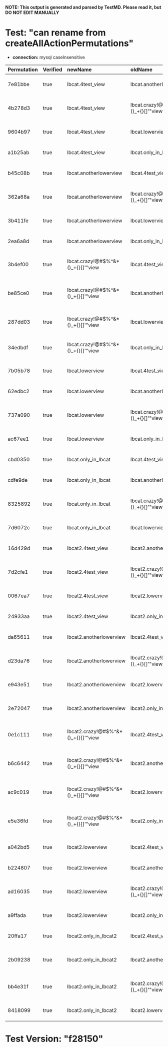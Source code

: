 **NOTE: This output is generated and parsed by TestMD. Please read it, but DO NOT EDIT MANUALLY**

# Test: "can rename from createAllActionPermutations" #

- **connection:** mysql caseInsensitive

| Permutation | Verified | newName                             | oldName                             | OPERATIONS
| :---------- | :------- | :---------------------------------- | :---------------------------------- | :------
| 7e81bbe     | true     | lbcat.4test_view                    | lbcat.anotherlowerview              | **plan**: RENAME TABLE `lbcat`.`anotherlowerview` TO `lbcat`.`4test_view`
| 4b278d3     | true     | lbcat.4test_view                    | lbcat.crazy!@#\$%^&*()_+{}[]'"view  | **plan**: RENAME TABLE `lbcat`.`crazy!@#\$%^&*()_+{}[]'"view` TO `lbcat`.`4test_view`
| 9604b97     | true     | lbcat.4test_view                    | lbcat.lowerview                     | **plan**: RENAME TABLE `lbcat`.`lowerview` TO `lbcat`.`4test_view`
| a1b25ab     | true     | lbcat.4test_view                    | lbcat.only_in_lbcat                 | **plan**: RENAME TABLE `lbcat`.`only_in_lbcat` TO `lbcat`.`4test_view`
| b45c08b     | true     | lbcat.anotherlowerview              | lbcat.4test_view                    | **plan**: RENAME TABLE `lbcat`.`4test_view` TO `lbcat`.`anotherlowerview`
| 362a68a     | true     | lbcat.anotherlowerview              | lbcat.crazy!@#\$%^&*()_+{}[]'"view  | **plan**: RENAME TABLE `lbcat`.`crazy!@#\$%^&*()_+{}[]'"view` TO `lbcat`.`anotherlowerview`
| 3b411fe     | true     | lbcat.anotherlowerview              | lbcat.lowerview                     | **plan**: RENAME TABLE `lbcat`.`lowerview` TO `lbcat`.`anotherlowerview`
| 2ea6a8d     | true     | lbcat.anotherlowerview              | lbcat.only_in_lbcat                 | **plan**: RENAME TABLE `lbcat`.`only_in_lbcat` TO `lbcat`.`anotherlowerview`
| 3b4ef00     | true     | lbcat.crazy!@#\$%^&*()_+{}[]'"view  | lbcat.4test_view                    | **plan**: RENAME TABLE `lbcat`.`4test_view` TO `lbcat`.`crazy!@#\$%^&*()_+{}[]'"view`
| be85ce0     | true     | lbcat.crazy!@#\$%^&*()_+{}[]'"view  | lbcat.anotherlowerview              | **plan**: RENAME TABLE `lbcat`.`anotherlowerview` TO `lbcat`.`crazy!@#\$%^&*()_+{}[]'"view`
| 287dd03     | true     | lbcat.crazy!@#\$%^&*()_+{}[]'"view  | lbcat.lowerview                     | **plan**: RENAME TABLE `lbcat`.`lowerview` TO `lbcat`.`crazy!@#\$%^&*()_+{}[]'"view`
| 34edbdf     | true     | lbcat.crazy!@#\$%^&*()_+{}[]'"view  | lbcat.only_in_lbcat                 | **plan**: RENAME TABLE `lbcat`.`only_in_lbcat` TO `lbcat`.`crazy!@#\$%^&*()_+{}[]'"view`
| 7b05b78     | true     | lbcat.lowerview                     | lbcat.4test_view                    | **plan**: RENAME TABLE `lbcat`.`4test_view` TO `lbcat`.`lowerview`
| 62edbc2     | true     | lbcat.lowerview                     | lbcat.anotherlowerview              | **plan**: RENAME TABLE `lbcat`.`anotherlowerview` TO `lbcat`.`lowerview`
| 737a090     | true     | lbcat.lowerview                     | lbcat.crazy!@#\$%^&*()_+{}[]'"view  | **plan**: RENAME TABLE `lbcat`.`crazy!@#\$%^&*()_+{}[]'"view` TO `lbcat`.`lowerview`
| ac67ee1     | true     | lbcat.lowerview                     | lbcat.only_in_lbcat                 | **plan**: RENAME TABLE `lbcat`.`only_in_lbcat` TO `lbcat`.`lowerview`
| cbd0350     | true     | lbcat.only_in_lbcat                 | lbcat.4test_view                    | **plan**: RENAME TABLE `lbcat`.`4test_view` TO `lbcat`.`only_in_lbcat`
| cdfe9de     | true     | lbcat.only_in_lbcat                 | lbcat.anotherlowerview              | **plan**: RENAME TABLE `lbcat`.`anotherlowerview` TO `lbcat`.`only_in_lbcat`
| 8325892     | true     | lbcat.only_in_lbcat                 | lbcat.crazy!@#\$%^&*()_+{}[]'"view  | **plan**: RENAME TABLE `lbcat`.`crazy!@#\$%^&*()_+{}[]'"view` TO `lbcat`.`only_in_lbcat`
| 7d6072c     | true     | lbcat.only_in_lbcat                 | lbcat.lowerview                     | **plan**: RENAME TABLE `lbcat`.`lowerview` TO `lbcat`.`only_in_lbcat`
| 16d429d     | true     | lbcat2.4test_view                   | lbcat2.anotherlowerview             | **plan**: RENAME TABLE `lbcat2`.`anotherlowerview` TO `lbcat2`.`4test_view`
| 7d2cfe1     | true     | lbcat2.4test_view                   | lbcat2.crazy!@#\$%^&*()_+{}[]'"view | **plan**: RENAME TABLE `lbcat2`.`crazy!@#\$%^&*()_+{}[]'"view` TO `lbcat2`.`4test_view`
| 0067ea7     | true     | lbcat2.4test_view                   | lbcat2.lowerview                    | **plan**: RENAME TABLE `lbcat2`.`lowerview` TO `lbcat2`.`4test_view`
| 24933aa     | true     | lbcat2.4test_view                   | lbcat2.only_in_lbcat2               | **plan**: RENAME TABLE `lbcat2`.`only_in_lbcat2` TO `lbcat2`.`4test_view`
| da65611     | true     | lbcat2.anotherlowerview             | lbcat2.4test_view                   | **plan**: RENAME TABLE `lbcat2`.`4test_view` TO `lbcat2`.`anotherlowerview`
| d23da76     | true     | lbcat2.anotherlowerview             | lbcat2.crazy!@#\$%^&*()_+{}[]'"view | **plan**: RENAME TABLE `lbcat2`.`crazy!@#\$%^&*()_+{}[]'"view` TO `lbcat2`.`anotherlowerview`
| e943e51     | true     | lbcat2.anotherlowerview             | lbcat2.lowerview                    | **plan**: RENAME TABLE `lbcat2`.`lowerview` TO `lbcat2`.`anotherlowerview`
| 2e72047     | true     | lbcat2.anotherlowerview             | lbcat2.only_in_lbcat2               | **plan**: RENAME TABLE `lbcat2`.`only_in_lbcat2` TO `lbcat2`.`anotherlowerview`
| 0e1c111     | true     | lbcat2.crazy!@#\$%^&*()_+{}[]'"view | lbcat2.4test_view                   | **plan**: RENAME TABLE `lbcat2`.`4test_view` TO `lbcat2`.`crazy!@#\$%^&*()_+{}[]'"view`
| b6c6442     | true     | lbcat2.crazy!@#\$%^&*()_+{}[]'"view | lbcat2.anotherlowerview             | **plan**: RENAME TABLE `lbcat2`.`anotherlowerview` TO `lbcat2`.`crazy!@#\$%^&*()_+{}[]'"view`
| ac9c019     | true     | lbcat2.crazy!@#\$%^&*()_+{}[]'"view | lbcat2.lowerview                    | **plan**: RENAME TABLE `lbcat2`.`lowerview` TO `lbcat2`.`crazy!@#\$%^&*()_+{}[]'"view`
| e5e36fd     | true     | lbcat2.crazy!@#\$%^&*()_+{}[]'"view | lbcat2.only_in_lbcat2               | **plan**: RENAME TABLE `lbcat2`.`only_in_lbcat2` TO `lbcat2`.`crazy!@#\$%^&*()_+{}[]'"view`
| a042bd5     | true     | lbcat2.lowerview                    | lbcat2.4test_view                   | **plan**: RENAME TABLE `lbcat2`.`4test_view` TO `lbcat2`.`lowerview`
| b224807     | true     | lbcat2.lowerview                    | lbcat2.anotherlowerview             | **plan**: RENAME TABLE `lbcat2`.`anotherlowerview` TO `lbcat2`.`lowerview`
| ad16035     | true     | lbcat2.lowerview                    | lbcat2.crazy!@#\$%^&*()_+{}[]'"view | **plan**: RENAME TABLE `lbcat2`.`crazy!@#\$%^&*()_+{}[]'"view` TO `lbcat2`.`lowerview`
| a9ffada     | true     | lbcat2.lowerview                    | lbcat2.only_in_lbcat2               | **plan**: RENAME TABLE `lbcat2`.`only_in_lbcat2` TO `lbcat2`.`lowerview`
| 20ffa17     | true     | lbcat2.only_in_lbcat2               | lbcat2.4test_view                   | **plan**: RENAME TABLE `lbcat2`.`4test_view` TO `lbcat2`.`only_in_lbcat2`
| 2b09238     | true     | lbcat2.only_in_lbcat2               | lbcat2.anotherlowerview             | **plan**: RENAME TABLE `lbcat2`.`anotherlowerview` TO `lbcat2`.`only_in_lbcat2`
| bb4e31f     | true     | lbcat2.only_in_lbcat2               | lbcat2.crazy!@#\$%^&*()_+{}[]'"view | **plan**: RENAME TABLE `lbcat2`.`crazy!@#\$%^&*()_+{}[]'"view` TO `lbcat2`.`only_in_lbcat2`
| 8418099     | true     | lbcat2.only_in_lbcat2               | lbcat2.lowerview                    | **plan**: RENAME TABLE `lbcat2`.`lowerview` TO `lbcat2`.`only_in_lbcat2`

# Test Version: "f28150" #